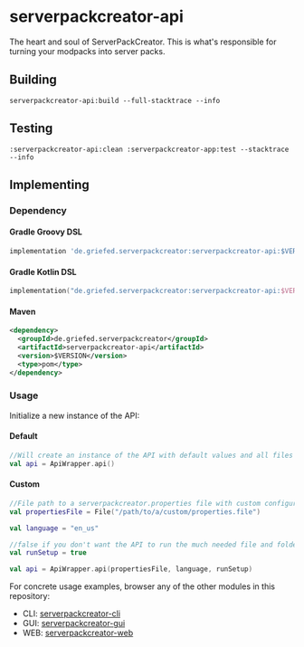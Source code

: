 # serverpackcreator-api

The heart and soul of ServerPackCreator. This is what's responsible for turning your modpacks into server packs.

## Building

`serverpackcreator-api:build --full-stacktrace --info`

## Testing

`:serverpackcreator-api:clean :serverpackcreator-app:test --stacktrace --info`

## Implementing

### Dependency

#### Gradle Groovy DSL

```groovy
implementation 'de.griefed.serverpackcreator:serverpackcreator-api:$VERSION'
```

#### Gradle Kotlin DSL

```kotlin
implementation("de.griefed.serverpackcreator:serverpackcreator-api:$VERSION")
```

#### Maven

```xml
<dependency>
  <groupId>de.griefed.serverpackcreator</groupId>
  <artifactId>serverpackcreator-api</artifactId>
  <version>$VERSION</version>
  <type>pom</type>
</dependency>
```

### Usage

Initialize a new instance of the API:

#### Default

```kotlin
//Will create an instance of the API with default values and all files and folders residing in the users home-directory.
val api = ApiWrapper.api() 
```

#### Custom

```kotlin
//File path to a serverpackcreator.properties file with custom configurations
val propertiesFile = File("/path/to/a/custom/properties.file") 

val language = "en_us"

//false if you don't want the API to run the much needed file and folder setups
val runSetup = true

val api = ApiWrapper.api(propertiesFile, language, runSetup)
```

For concrete usage examples, browser any of the other modules in this repository:

- CLI: [serverpackcreator-cli](../serverpackcreator-cli)
- GUI: [serverpackcreator-gui](../serverpackcreator-gui)
- WEB: [serverpackcreator-web](../serverpackcreator-web)